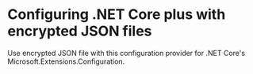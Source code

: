 # Configuring .NET Core plus with encrypted JSON files 
Use encrypted JSON file with this configuration provider for .NET Core's Microsoft.Extensions.Configuration.
